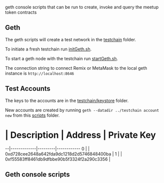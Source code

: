 geth console scripts that can be run to create, invoke and query the meetup token contracts

## Geth
The geth scripts will create a test network in the [testchain](../testchain) folder.

To initiate a fresh testchain run [initGeth.sh](./initGeth.sh).

To start a geth node with the testchain run [startGeth.sh](./tartGeth.sh).

The connection string to connect Remix or MetaMask to the local geth instance is `http://localhost:8646`

## Test Accounts

The keys to the accounts are in the [testchain/keystore](../testchain/keystore) folder.

New accounts are created by running `geth --datadir ../testchain account new` from this [scripts](./) folder.

# | Description | Address | Private Key
--|-------------|---------|------------
0 | | 0xd728cee2648a642fda9dc1218d2d5746848400ba | 
1 | | 0xf55583ff8461db9dfbbe90b5f3324f2a290c3356 | 

## Geth console scripts
